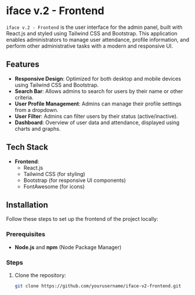 # iface v.2 - Frontend

`iface v.2 - Frontend` is the user interface for the admin panel, built with React.js and styled using Tailwind CSS and Bootstrap. This application enables administrators to manage user attendance, profile information, and perform other administrative tasks with a modern and responsive UI.

## Features

- **Responsive Design**: Optimized for both desktop and mobile devices using Tailwind CSS and Bootstrap.
- **Search Bar**: Allows admins to search for users by their name or other criteria.
- **User Profile Management**: Admins can manage their profile settings from a dropdown.
- **User Filter**: Admins can filter users by their status (active/inactive).
- **Dashboard**: Overview of user data and attendance, displayed using charts and graphs.

## Tech Stack

- **Frontend**:
  - React.js
  - Tailwind CSS (for styling)
  - Bootstrap (for responsive UI components)
  - FontAwesome (for icons)
  
## Installation

Follow these steps to set up the frontend of the project locally:

### Prerequisites

- **Node.js** and **npm** (Node Package Manager)

### Steps

1. Clone the repository:

   ```bash
   git clone https://github.com/yourusername/iface-v2-frontend.git
